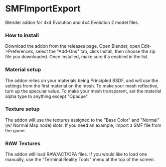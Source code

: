 
# SMFImportExport
Blender addon for 4x4 Evolution and 4x4 Evolution 2 model files.

### How to install
Download the addon from the releases page. Open Blender, open Edit->Preferences, select the "Add-Ons" tab, click Install, then choose the zip file you downloaded. Once installed, make sure it's enabled in the list.

### Material setup
The addon relies on your materials being Principled BSDF, and will use the settings from the first material on the mesh. To make your mesh reflective, turn up the specular value. To make your mesh transparent, set the material alpha type to anything except "Opaque". 

### Texture setup
The addon will use the textures assigned to the "Base Color" and "Normal" (w/ Normal Map node) slots. If you need an example, import a SMF file from the game.

### RAW Textures
The addon will load RAW/ACT/OPA files. If you would like to load one manually, use the "Terminal Reality Tools" menu at the top of the screen.

